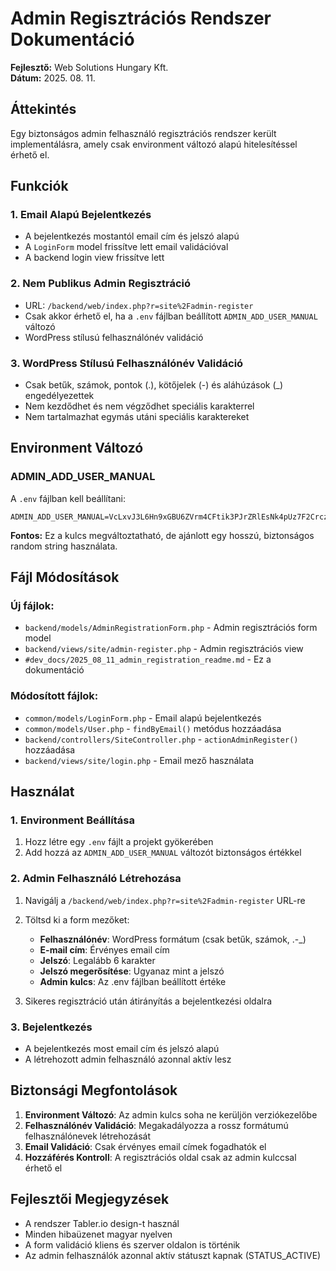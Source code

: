 # Admin Regisztrációs Rendszer Dokumentáció

**Fejlesztő:** Web Solutions Hungary Kft.  
**Dátum:** 2025. 08. 11.

## Áttekintés

Egy biztonságos admin felhasználó regisztrációs rendszer került implementálásra, amely csak environment változó alapú hitelesítéssel érhető el.

## Funkciók

### 1. Email Alapú Bejelentkezés
- A bejelentkezés mostantól email cím és jelszó alapú
- A `LoginForm` model frissítve lett email validációval
- A backend login view frissítve lett

### 2. Nem Publikus Admin Regisztráció
- URL: `/backend/web/index.php?r=site%2Fadmin-register`
- Csak akkor érhető el, ha a `.env` fájlban beállított `ADMIN_ADD_USER_MANUAL` változó
- WordPress stílusú felhasználónév validáció

### 3. WordPress Stílusú Felhasználónév Validáció
- Csak betűk, számok, pontok (.), kötőjelek (-) és aláhúzások (_) engedélyezettek
- Nem kezdődhet és nem végződhet speciális karakterrel
- Nem tartalmazhat egymás utáni speciális karaktereket

## Environment Változó

### ADMIN_ADD_USER_MANUAL

A `.env` fájlban kell beállítani:

```env
ADMIN_ADD_USER_MANUAL=VcLxvJ3L6Hn9xGBU6ZVrm4CFtik3PJrZRlEsNk4pUz7F2Crczj
```

**Fontos:** Ez a kulcs megváltoztatható, de ajánlott egy hosszú, biztonságos random string használata.

## Fájl Módosítások

### Új fájlok:
- `backend/models/AdminRegistrationForm.php` - Admin regisztrációs form model
- `backend/views/site/admin-register.php` - Admin regisztrációs view
- `#dev_docs/2025_08_11_admin_registration_readme.md` - Ez a dokumentáció

### Módosított fájlok:
- `common/models/LoginForm.php` - Email alapú bejelentkezés
- `common/models/User.php` - `findByEmail()` metódus hozzáadása
- `backend/controllers/SiteController.php` - `actionAdminRegister()` hozzáadása
- `backend/views/site/login.php` - Email mező használata

## Használat

### 1. Environment Beállítása

1. Hozz létre egy `.env` fájlt a projekt gyökerében
2. Add hozzá az `ADMIN_ADD_USER_MANUAL` változót biztonságos értékkel

### 2. Admin Felhasználó Létrehozása

1. Navigálj a `/backend/web/index.php?r=site%2Fadmin-register` URL-re
2. Töltsd ki a form mezőket:
   - **Felhasználónév**: WordPress formátum (csak betűk, számok, .-_)
   - **E-mail cím**: Érvényes email cím
   - **Jelszó**: Legalább 6 karakter
   - **Jelszó megerősítése**: Ugyanaz mint a jelszó
   - **Admin kulcs**: Az .env fájlban beállított értéke

3. Sikeres regisztráció után átirányítás a bejelentkezési oldalra

### 3. Bejelentkezés

- A bejelentkezés most email cím és jelszó alapú
- A létrehozott admin felhasználó azonnal aktív lesz

## Biztonsági Megfontolások

1. **Environment Változó**: Az admin kulcs soha ne kerüljön verziókezelőbe
2. **Felhasználónév Validáció**: Megakadályozza a rossz formátumú felhasználónevek létrehozását
3. **Email Validáció**: Csak érvényes email címek fogadhatók el
4. **Hozzáférés Kontroll**: A regisztrációs oldal csak az admin kulccsal érhető el

## Fejlesztői Megjegyzések

- A rendszer Tabler.io design-t használ
- Minden hibaüzenet magyar nyelven
- A form validáció kliens és szerver oldalon is történik
- Az admin felhasználók azonnal aktív státuszt kapnak (STATUS_ACTIVE) 